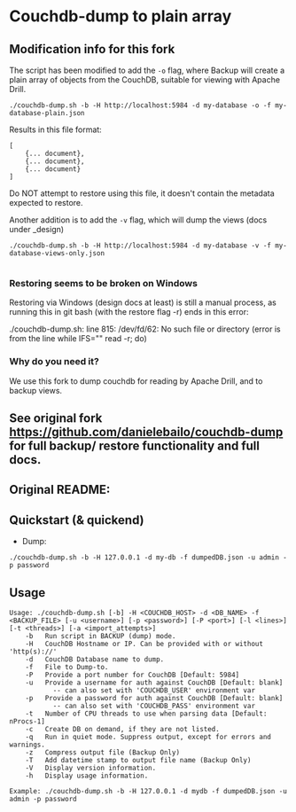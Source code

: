 Couchdb-dump to plain array
============

## Modification info for this fork

The script has been modified to add the `-o` flag, where Backup will create a plain array of objects from the CouchDB, suitable for viewing with Apache Drill.
```
./couchdb-dump.sh -b -H http://localhost:5984 -d my-database -o -f my-database-plain.json
```
Results in this file format:

```
[
	{... document},
	{... document},
	{... document}
]
```

Do NOT attempt to restore using this file, it doesn't contain the metadata expected to restore.

Another addition is to add the `-v` flag, which will dump the views (docs under _design)
```
./couchdb-dump.sh -b -H http://localhost:5984 -d my-database -v -f my-database-views-only.json
```

```
```

### Restoring seems to be broken on Windows
Restoring via Windows (design docs at least) is still a manual process, as running this in git bash (with the restore flag -r) ends in this error:

./couchdb-dump.sh: line 815: /dev/fd/62: No such file or directory
(error is from the line while IFS="" read -r; do)

### Why do you need it?
We use this fork to dump couchdb for reading by Apache Drill, and to backup views.

## See original fork https://github.com/danielebailo/couchdb-dump for full backup/ restore functionality and full docs.
## Original README:
## Quickstart (& quickend)
* Dump:

```./couchdb-dump.sh -b -H 127.0.0.1 -d my-db -f dumpedDB.json -u admin -p password```

## Usage
```
Usage: ./couchdb-dump.sh [-b] -H <COUCHDB_HOST> -d <DB_NAME> -f <BACKUP_FILE> [-u <username>] [-p <password>] [-P <port>] [-l <lines>] [-t <threads>] [-a <import_attempts>]
	-b   Run script in BACKUP (dump) mode.
	-H   CouchDB Hostname or IP. Can be provided with or without 'http(s)://'
	-d   CouchDB Database name to dump.
	-f   File to Dump-to.
	-P   Provide a port number for CouchDB [Default: 5984]
	-u   Provide a username for auth against CouchDB [Default: blank]
	       -- can also set with 'COUCHDB_USER' environment var
	-p   Provide a password for auth against CouchDB [Default: blank]
	       -- can also set with 'COUCHDB_PASS' environment var
	-t   Number of CPU threads to use when parsing data [Default: nProcs-1]
	-c   Create DB on demand, if they are not listed.
	-q   Run in quiet mode. Suppress output, except for errors and warnings.
	-z   Compress output file (Backup Only)
	-T   Add datetime stamp to output file name (Backup Only)
	-V   Display version information.
	-h   Display usage information.

Example: ./couchdb-dump.sh -b -H 127.0.0.1 -d mydb -f dumpedDB.json -u admin -p password
```

